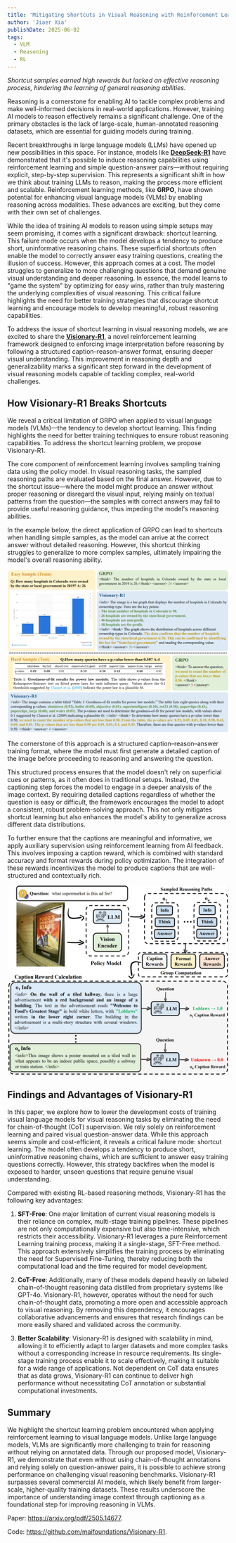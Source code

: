 ```yaml
---
title: 'Mitigating Shortcuts in Visual Reasoning with Reinforcement Learning'
author: 'Jiaer Xia'
publishDate: 2025-06-02
tags:
  - VLM
  - Reasoning
  - RL
---
```


*Shortcut samples earned high rewards but lacked an effective reasoning process, hindering the learning of general reasoning abilities.*


Reasoning is a cornerstone for enabling AI to tackle complex problems and make well-informed decisions in real-world applications. However, training AI models to reason effectively remains a significant challenge. One of the primary obstacles is the lack of large-scale, human-annotated reasoning datasets, which are essential for guiding models during training.

Recent breakthroughs in large language models (LLMs) have opened up new possibilities in this space. For instance, models like [**DeepSeek-R1**](https://github.com/deepseek-ai/DeepSeek-R1) have demonstrated that it's possible to induce reasoning capabilities using reinforcement learning and simple question-answer pairs—without requiring explicit, step-by-step supervision. This represents a significant shift in how we think about training LLMs to reason, making the process more efficient and scalable. Reinforcement learning methods, like **GRPO**, have shown potential for enhancing visual language models (VLMs) by enabling reasoning across modalities. These advances are exciting, but they come with their own set of challenges.

While the idea of training AI models to reason using simple setups may seem promising, it comes with a significant drawback: shortcut learning. This failure mode occurs when the model develops a tendency to produce short, uninformative reasoning chains. These superficial shortcuts often enable the model to correctly answer easy training questions, creating the illusion of success. However, this approach comes at a cost. The model struggles to generalize to more challenging questions that demand genuine visual understanding and deeper reasoning. In essence, the model learns to "game the system" by optimizing for easy wins, rather than truly mastering the underlying complexities of visual reasoning. This critical failure highlights the need for better training strategies that discourage shortcut learning and encourage models to develop meaningful, robust reasoning capabilities.

To address the issue of shortcut learning in visual reasoning models, we are excited to share the [**Visionary-R1**](https://arxiv.org/pdf/2505.14677), a novel reinforcement learning framework designed to enforcing image interpretation before reasoning by following a structured caption–reason–answer format, ensuring deeper visual understanding. This improvement in reasoning depth and generalizability marks a significant step forward in the development of visual reasoning models capable of tackling complex, real-world challenges.

## How Visionary-R1 Breaks Shortcuts

We reveal a critical limitation of GRPO when applied to visual language models (VLMs)—the tendency to develop shortcut learning. This finding highlights the need for better training techniques to ensure robust reasoning capabilities. To address the shortcut learning problem, we propose Visionary-R1.

The core component of reinforcement learning involves sampling training data using the policy model. In visual reasoning tasks, the sampled reasoning paths are evaluated based on the final answer. However, due to the shortcut issue—where the model might produce an answer without proper reasoning or disregard the visual input, relying mainly on textual patterns from the question—the samples with correct answers may fail to provide useful reasoning guidance, thus impeding the model's reasoning abilities.

In the example below, the direct application of GRPO can lead to shortcuts when handling simple samples, as the model can arrive at the correct answer without detailed reasoning. However, this shortcut thinking struggles to generalize to more complex samples, ultimately impairing the model's overall reasoning ability.

![](Case.png "Case")

The cornerstone of this approach is a structured caption–reason–answer training format, where the model must first generate a detailed caption of the image before proceeding to reasoning and answering the question.

This structured process ensures that the model doesn't rely on superficial cues or patterns, as it often does in traditional setups. Instead, the captioning step forces the model to engage in a deeper analysis of the image context. By requiring detailed captions regardless of whether the question is easy or difficult, the framework encourages the model to adopt a consistent, robust problem-solving approach. This not only mitigates shortcut learning but also enhances the model's ability to generalize across different data distributions.

To further ensure that the captions are meaningful and informative, we apply auxiliary supervision using reinforcement learning from AI feedback. This involves imposing a caption reward, which is combined with standard accuracy and format rewards during policy optimization. The integration of these rewards incentivizes the model to produce captions that are well-structured and contextually rich.

![](Method.png "Method")

## Findings and Advantages of Visionary-R1

In this paper, we explore how to lower the development costs of training visual language models for visual reasoning tasks by eliminating the need for chain-of-thought (CoT) supervision. We rely solely on reinforcement learning and paired visual question-answer data. While this approach seems simple and cost-efficient, it reveals a critical failure mode: shortcut learning. The model often develops a tendency to produce short, uninformative reasoning chains, which are sufficient to answer easy training questions correctly. However, this strategy backfires when the model is exposed to harder, unseen questions that require genuine visual understanding.

Compared with existing RL-based reasoning methods, Visionary-R1 has the following key advantages:

1. **SFT-Free**:  One major limitation of current visual reasoning models is their reliance on complex, multi-stage training pipelines. These pipelines are not only computationally expensive but also time-intensive, which restricts their accessibility. Visionary-R1 leverages a pure Reinforcement Learning training process, making it a single-stage, SFT-Free method. This approach extensively simplifies the training process by eliminating the need for Supervised Fine-Tuning, thereby reducing both the computational load and the time required for model development.

2. **CoT-Free**: Additionally, many of these models depend heavily on labeled chain-of-thought reasoning data distilled from proprietary systems like GPT-4o. Visionary-R1, however, operates without the need for such chain-of-thought data, promoting a more open and accessible approach to visual reasoning. By removing this dependency, it encourages collaborative advancements and ensures that research findings can be more easily shared and validated across the community.

3. **Better Scalability**: Visionary-R1 is designed with scalability in mind, allowing it to efficiently adapt to larger datasets and more complex tasks without a corresponding increase in resource requirements. Its single-stage training process enable it to scale effectively, making it suitable for a wide range of applications. Not dependent on CoT data ensures that as data grows, Visionary-R1 can continue to deliver high performance without necessitating CoT annotation or substantial computational investments.


## Summary

We highlight the shortcut learning problem encountered when applying reinforcement learning to visual language models. Unlike large language models, VLMs are significantly more challenging to train for reasoning without relying on annotated data. Through our proposed model, Visionary-R1, we demonstrate that even without using chain-of-thought annotations and relying solely on question-answer pairs, it is possible to achieve strong performance on challenging visual reasoning benchmarks. Visionary-R1 surpasses several commercial AI models, which likely benefit from larger-scale, higher-quality training datasets. These results underscore the importance of understanding image context through captioning as a foundational step for improving reasoning in VLMs.

Paper: https://arxiv.org/pdf/2505.14677.

Code: https://github.com/maifoundations/Visionary-R1.